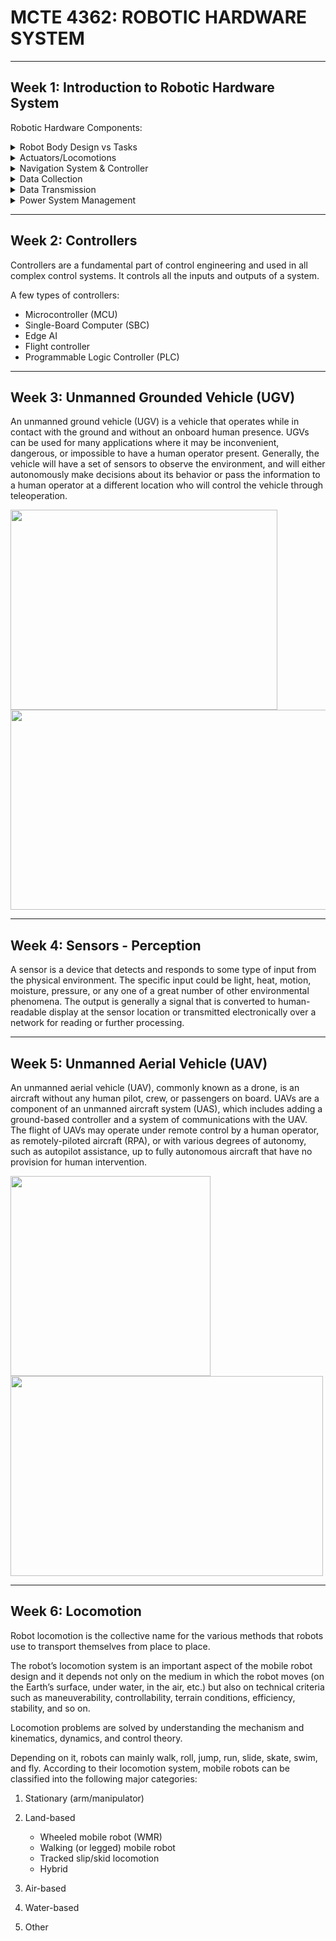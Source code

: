 # MCTE 4362: ROBOTIC HARDWARE SYSTEM

----

## Week 1: Introduction to Robotic Hardware System

Robotic Hardware Components:

<details>
  <summary> Robot Body Design vs Tasks </summary>
  
   - Body shapes and materials use for different application (Underwater, Ground, Air, Space). Regulation, Certification and Compliant Needed?
  
</details>

<details>
  <summary> Actuators/Locomotions </summary>
  
   - Types of actuator. To move the main body of the robot (Tires, motors, rotor, drivers n etc). Add on accesories to the robot (Manipulator, End Effector, Custom/Specific task, Servo, Dyanmixal Servo, DC/AC Motor, Hydraulics, Pneumatic, Linear actuator etc). Bearing, Sliders, Gears, Pulley System, Slip Ring, Linear etc)
  
</details>

<details>
  <summary> Navigation System & Controller </summary>
  
   - Types of sensors/controller for perception and navigation. (Types of Computer (Edge AI, Industrial PC, PC104, DAQ, Controller) Sensor (LIDAR, Camera IR/Color/Thermal, Depth Camera, Radar, Ultrasonic, Laser, Bumper Sensor, Magnetic Guide, IMU, Encoder etc)
  
</details>

<details>
  <summary> Data Collection </summary>
  
  -  Types of Instruments for data collections. (Remote Sensing, Mapping, Surveillance, etc)
  
</details>
    
<details>
  <summary> Data Transmission </summary>
  
   - Types of communication devices and protocols. Cables (Digital vs Analog, RS232/485/422, BUS, CAN, HARP, I2C, ISP, Ethernet, OPTIC etc)  vs Wireless (IR, Bluetooth, WIFI, BLE, RF, Satellite, Telco 4G/5G, GPRS & etc)
  
</details>
    
<details>
  <summary> Power System Management </summary>
  
   - Types of power supply. AC, DC cables. Batteries. Engin. Renewable Energy. 
  
</details>

----

## Week 2: Controllers

Controllers are a fundamental part of control engineering and used in all complex control systems. It controls all the inputs and outputs of a system.

A few types of controllers:

- Microcontroller (MCU)
- Single-Board Computer (SBC)
- Edge AI
- Flight controller
- Programmable Logic Controller (PLC)

----

## Week 3: Unmanned Grounded Vehicle (UGV)

An unmanned ground vehicle (UGV) is a vehicle that operates while in contact with the ground and without an onboard human presence. UGVs can be used for many applications where it may be inconvenient, dangerous, or impossible to have a human operator present. Generally, the vehicle will have a set of sensors to observe the environment, and will either autonomously make decisions about its behavior or pass the information to a human operator at a different location who will control the vehicle through teleoperation.

<img src = "https://www.researchgate.net/profile/Emmanuel-Nuno/publication/33421071/figure/fig2/AS:394294063058951@1471018438575/Figura-5-Sojourner-NASA-JPL-9.png" width = "427" height = "320"><img src = "https://i.rtings.com/assets/products/7GW60hMa/irobot-roomba-675/design-medium.jpg" width = "570" height = "320">

----

## Week 4: Sensors - Perception

A sensor is a device that detects and responds to some type of input from the physical environment. The specific input could be light, heat, motion, moisture, pressure, or any one of a great number of other environmental phenomena. The output is generally a signal that is converted to human-readable display at the sensor location or transmitted electronically over a network for reading or further processing.

----

## Week 5: Unmanned Aerial Vehicle (UAV)

An unmanned aerial vehicle (UAV), commonly known as a drone, is an aircraft without any human pilot, crew, or passengers on board. UAVs are a component of an unmanned aircraft system (UAS), which includes adding a ground-based controller and a system of communications with the UAV. The flight of UAVs may operate under remote control by a human operator, as remotely-piloted aircraft (RPA), or with various degrees of autonomy, such as autopilot assistance, up to fully autonomous aircraft that have no provision for human intervention.

<img src = "https://www5.djicdn.com/cms_uploads/product_comparison/cover/52/small_895bd851d5dd9820148f8a5f2d3c53f7%402x.jpg" width = "320" height = "320"><img src = "https://www.cameralabs.com/wp-content/uploads/2021/02/DJI-FPV-Hover-crop.jpg" width = "500" height = "320">

----

## Week 6: Locomotion

Robot locomotion is the collective name for the various methods that robots use to transport themselves from place to place.

The robot’s locomotion system is an important aspect of the mobile robot design and it depends not only on the medium in which the robot moves (on the Earth’s surface, under water, in the air, etc.) but also on technical criteria such as maneuverability, controllability, terrain conditions, efficiency, stability, and so on.

Locomotion problems are solved by understanding the mechanism and kinematics, dynamics, and control theory.

Depending on it, robots can mainly walk, roll, jump, run, slide, skate, swim, and fly. According to their locomotion system, mobile robots can be classified into the following major categories:


1. Stationary (arm/manipulator)
2. Land-based

    - Wheeled mobile robot (WMR)
    - Walking (or legged) mobile robot
    - Tracked slip/skid locomotion
    - Hybrid

3. Air-based
4. Water-based
5. Other

